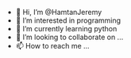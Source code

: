 - 👋 Hi, I’m @HamtanJeremy
- 👀 I’m interested in programming
- 🌱 I’m currently learning python
- 💞️ I’m looking to collaborate on ...
- 📫 How to reach me ...

<!---
HamtanJeremy/HamtanJeremy is a ✨ special ✨ repository because its `README.md` (this file) appears on your GitHub profile.
You can click the Preview link to take a look at your changes.
--->
